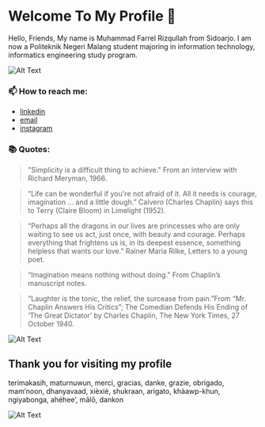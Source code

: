 # Welcome To My Profile 👋

Hello, Friends, My name is Muhammad Farrel Rizqullah from Sidoarjo. I am now a Politeknik Negeri Malang student majoring in information technology, informatics engineering study program.

![Alt Text](https://media.giphy.com/media/a5viI92PAF89q/giphy.gif)

### 📫 How to reach me:

  - [linkedin]( https://www.linkedin.com/in/muhamad-farrel-rizqullah-972037221/ )
  - [email](mailto:mohammadfarrelrisqullah@gmail.com)
  - [instagram](https://www.instagram.com/farisqyy)

### 📚 Quotes:

> "Simplicity is a difficult thing to achieve." From an interview with Richard Meryman, 1966.

> “Life can be wonderful if you're not afraid of it. All it needs is courage, imagination ... and a little dough.” Calvero (Charles Chaplin) says this to Terry (Claire Bloom) in Limelight (1952).

>  “Perhaps all the dragons in our lives are princesses who are only waiting to see us act, just once, with beauty and courage. Perhaps everything that frightens us is, in its deepest essence, something helpless that wants our love.” Rainer Maria Rilke, Letters to a young poet.

> “Imagination means nothing without doing.” From Chaplin’s manuscript notes.

> “Laughter is the tonic, the relief, the surcease from pain.”From “Mr. Chaplin Answers His Critics”; The Comedian Defends His Ending of ‘The Great Dictator’ by Charles Chaplin, The New York Times, 27 October 1940.

![Alt Text](https://media.giphy.com/media/d3mlE7uhX8KFgEmY/giphy.gif)


## Thank you for visiting my profile
terimakasih, maturnuwun, merci, gracias, danke, grazie, obrigado, mam’noon, dhanyavaad, xièxiè, shukraan, arigato, khàawp-khun, ngiyabonga, ahéhee’, mālō, dankon

![Alt Text](https://media.giphy.com/media/11ISwbgCxEzMyY/giphy.gif)

